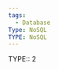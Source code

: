 ```yaml
---
tags:
  - Database
Type: NoSQL
TYPE: NoSQL
---
```

TYPE:: 2





































































































